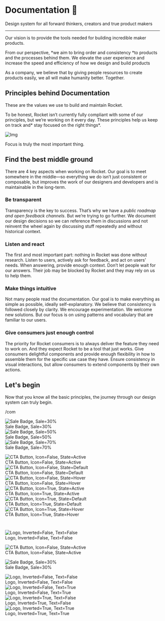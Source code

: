 
# Documentation 🚀

Design system for all forward thinkers, creators and true product makers

---

Our vision is to provide the tools needed for building incredible maker products.

From our perspective, *we aim to bring order and consistency *to products and the processes behind them. We elevate the user experience and increase the speed and efficiency of how we design and build products

As a company, we believe that by giving people resources to create products easily, we all will make humanity better. Together.

## Principles behind Documentation

These are the values we use to build and maintain Rocket.

To be honest, Rocket isn’t currently fully compliant with some of our principles, but we’re working on it every day. These principles help us keep on track and* stay focused on the right things*.

![Img](https://studio-assets.supernova.io/design-systems/14533/9289758a-6300-472a-bbc6-a57098081abf.jpeg)

Focus is truly the most important thing.

## Find the best middle ground

There are 4 key aspects when working on Rocket. Our goal is to meet somewhere in the middle—so everything we do isn’t just consistent or composable, but improves the work of our designers and developers and is maintainable in the long-term.

### Be transparent

Transparency is the key to success. That’s why we have a *public roadmap and open feedback channels*. But we’re trying to go further. We document our design decisions so we can reference them in discussions and not reinvent the wheel again by discussing stuff repeatedly and without historical context.

### Listen and react

The first and most important part: nothing in Rocket was done without research. Listen to users, actively ask for feedback, and act on users’ needs. When answering, provide enough context. Don’t let people wait for our answers. Their job may be blocked by Rocket and they may rely on us to help them.

### Make things intuitive

Not many people read the documentation. Our goal is to make everything as simple as possible, ideally self-explanatory. We believe that consistency is followed closely by clarity. We encourage experimentation. We welcome new solutions. But our focus is on using patterns and vocabulary that are familiar to our users.

### Give consumers just enough control

The priority for Rocket consumers is to always deliver the feature they need to work on. And they expect Rocket to be a tool that just works. Give consumers delightful components and provide enough flexibility in how to assemble them for the specific use case they have. Ensure consistency in visual interactions, but allow consumers to extend components by their own actions.

## Let's begin

Now that you know all the basic principles, the journey through our design system can truly begin.

/com

  
![Sale Badge, Sale=30%](https://studio-assets.supernova.io/design-systems/14533/88470a64-6567-4d99-9451-fdfd4f66c1cb.png)  
Sale Badge, Sale=30%  
![Sale Badge, Sale=50%](https://studio-assets.supernova.io/design-systems/14533/4dee88a0-2240-4ed7-9556-d07f0abbd5e9.png)  
Sale Badge, Sale=50%  
![Sale Badge, Sale=70%](https://studio-assets.supernova.io/design-systems/14533/0749e2fe-3ae7-42ab-88ae-1102c073710b.png)  
Sale Badge, Sale=70%  


  
![CTA Button, Icon=False, State=Active](https://studio-assets.supernova.io/design-systems/14533/d7b9b02c-28b4-4822-804b-9296c1dff701.png)  
CTA Button, Icon=False, State=Active  
![CTA Button, Icon=False, State=Default](https://studio-assets.supernova.io/design-systems/14533/7224618a-7930-42f0-9c93-e0856ead108d.png)  
CTA Button, Icon=False, State=Default  
![CTA Button, Icon=False, State=Hover](https://studio-assets.supernova.io/design-systems/14533/49a30f67-982b-485b-8ef7-aa0f11806f2b.png)  
CTA Button, Icon=False, State=Hover  
![CTA Button, Icon=True, State=Active](https://studio-assets.supernova.io/design-systems/14533/4d156c92-54e5-4b90-b897-24ac3b106438.png)  
CTA Button, Icon=True, State=Active  
![CTA Button, Icon=True, State=Default](https://studio-assets.supernova.io/design-systems/14533/7edb3afd-7756-41f5-a355-8bcf94709b40.png)  
CTA Button, Icon=True, State=Default  
![CTA Button, Icon=True, State=Hover](https://studio-assets.supernova.io/design-systems/14533/02954e3d-54a2-4dbf-ba23-9db890b22ed5.png)  
CTA Button, Icon=True, State=Hover  


```javascript  
  
```

  
![Logo, Inverted=False, Text=False](https://studio-assets.supernova.io/design-systems/14533/f142f254-f053-45c7-9455-90d9e8e3c985.png)  
Logo, Inverted=False, Text=False  


  
  


  
![CTA Button, Icon=False, State=Active](https://studio-assets.supernova.io/design-systems/14533/d7b9b02c-28b4-4822-804b-9296c1dff701.png)  
CTA Button, Icon=False, State=Active  


  
![Sale Badge, Sale=30%](https://studio-assets.supernova.io/design-systems/14533/88470a64-6567-4d99-9451-fdfd4f66c1cb.png)  
Sale Badge, Sale=30%  


  
![Logo, Inverted=False, Text=False](https://studio-assets.supernova.io/design-systems/14533/f142f254-f053-45c7-9455-90d9e8e3c985.png)  
Logo, Inverted=False, Text=False  
![Logo, Inverted=False, Text=True](https://studio-assets.supernova.io/design-systems/14533/d926604f-dedf-4d1a-b130-d86c23d77d0e.png)  
Logo, Inverted=False, Text=True  
![Logo, Inverted=True, Text=False](https://studio-assets.supernova.io/design-systems/14533/57b07b8e-9b8f-4071-b5f0-b8011565466a.png)  
Logo, Inverted=True, Text=False  
![Logo, Inverted=True, Text=True](https://studio-assets.supernova.io/design-systems/14533/5f8ad88b-064a-4175-913f-a2efca818d00.png)  
Logo, Inverted=True, Text=True  
